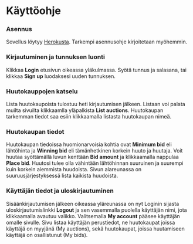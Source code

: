 # Käyttöohje

### Asennus

Sovellus löytyy [Herokusta](https://hhuutokauppa.herokuapp.com).
Tarkempi asennusohje kirjoitetaan myöhemmin.

### Kirjautuminen ja tunnuksen luonti

Klikkaa **Login** etusivun oikeassa yläkulmassa. 
Syötä tunnus ja salasana, tai klikkaa **Sign up** luodaksesi uuden tunnuksen.

### Huutokauppojen katselu

Lista huutokaupoista tulostuu heti kirjautumisen jälkeen.
Listaan voi palata muilta sivuilta klikkaamlla yläpalkista **List auctions**.
Huutokaupan tarkemman tiedot saa esiin klikkaamalla listasta huutokaupan nimeä.

### Huutokaupan tiedot

Huutokaupan tiedoissa huomionarvoisia kohtia ovat **Minimum bid** eli
lähtöhinta ja **Winning bid** eli tämänhetkinen korkein huuto ja huutaja.
Voit huutaa syöttämällä luvun kenttään **Bid amount** ja klikkaamalla
nappulaa **Place bid**. Huutosi tulee olla vähintään lähtöhinnan suuruinen
ja suurempi kuin korkein aiemmista huudoista. Sivun alareunassa on 
suuruusjärjestyksessä lista kaikista huudoista.

### Käyttäjän tiedot ja uloskirjautuminen

Sisäänkirjautumisen jälkeen oikeassa yläreunassa on nyt Loginin sijasta
uloskirjautumislinkki **Logout** ja sen vasemmalla puolella käyttäjän nimi,
jota klikkaamalla avautuu valikko. Valitsemalla **My account** pääsee
käyttäjän omalle sivulle. Sivu listaa käyttäjän perustiedot, ne huutokaupat
joissa käyttäjä on myyjänä (My auctions), sekä huutokaupat,
joissa huutamiseen käyttäjä on osallistunut (My bids).

